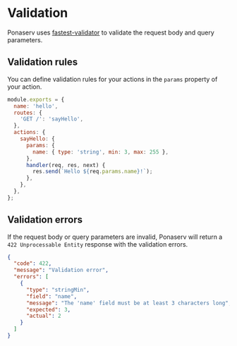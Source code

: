 # Validation

Ponaserv uses [fastest-validator](https://npmjs.com/package/fastest-validator) to validate the request body and query parameters.

## Validation rules

You can define validation rules for your actions in the `params` property of your action.

```js
module.exports = {
  name: 'hello',
  routes: {
    'GET /': 'sayHello',
  },
  actions: {
    sayHello: {
      params: {
        name: { type: 'string', min: 3, max: 255 },
      },
      handler(req, res, next) {
        res.send(`Hello ${req.params.name}!`);
      },
    },
  },
};
```

## Validation errors

If the request body or query parameters are invalid, Ponaserv will return a `422 Unprocessable Entity` response with the validation errors.

```json
{
  "code": 422,
  "message": "Validation error",
  "errors": [
    {
      "type": "stringMin",
      "field": "name",
      "message": "The 'name' field must be at least 3 characters long",
      "expected": 3,
      "actual": 2
    }
  ]
}
```
